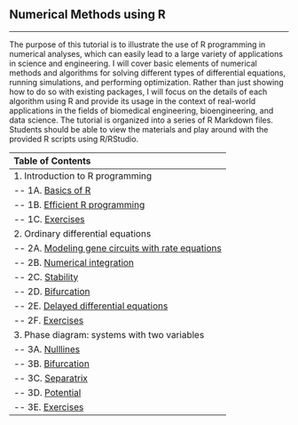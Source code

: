 ## Numerical Methods using R

---

The purpose of this tutorial is to illustrate the use of R programming in numerical analyses, which can easily lead to a large variety of applications in science and engineering. I will cover basic elements of numerical methods and algorithms for solving different types of differential equations, running simulations, and performing optimization. Rather than just showing how to do so with existing packages, I will focus on the details of each algorithm using R and provide its usage in the context of real-world applications in the fields of biomedical engineering, bioengineering, and data science. The tutorial is organized into a series of R Markdown files. Students should be able to view the materials and play around with the provided R scripts using R/RStudio. 

|Table of Contents|
|:----------------|
|1. Introduction to R programming|
|-- 1A. [Basics of R](https://lusystemsbio.github.io/numericalR/01A.html) |
|-- 1B. [Efficient R programming](https://lusystemsbio.github.io/numericalR/01B.html) |
|-- 1C. [Exercises](https://lusystemsbio.github.io/numericalR/01C.html) |
|2. Ordinary differential equations|
|-- 2A. [Modeling gene circuits with rate equations](https://lusystemsbio.github.io/numericalR/02A.html) |
|-- 2B. [Numerical integration](https://lusystemsbio.github.io/numericalR/02B.html) |
|-- 2C. [Stability](https://lusystemsbio.github.io/numericalR/02C.html) |
|-- 2D. [Bifurcation](https://lusystemsbio.github.io/numericalR/02D.html) |
|-- 2E. [Delayed differential equations](https://lusystemsbio.github.io/numericalR/02E.html) |
|-- 2F. [Exercises](https://lusystemsbio.github.io/numericalR/02F.html) |
|3. Phase diagram: systems with two variables|
|-- 3A. [Nulllines](https://lusystemsbio.github.io/numericalR/03A.html) |
|-- 3B. [Bifurcation](https://lusystemsbio.github.io/numericalR/03B.html) |
|-- 3C. [Separatrix](https://lusystemsbio.github.io/numericalR/03C.html) |
|-- 3D. [Potential](https://lusystemsbio.github.io/numericalR/03D.html) |
|-- 3E. [Exercises](https://lusystemsbio.github.io/numericalR/03D.html) |
